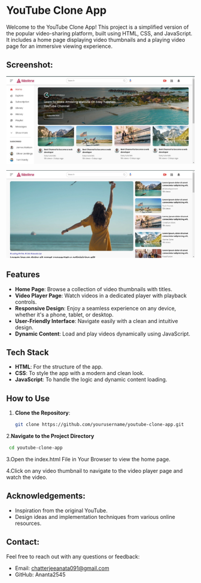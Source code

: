 # **YouTube Clone App**

Welcome to the YouTube Clone App! This project is a simplified version of the popular video-sharing platform, built using HTML, CSS, and JavaScript. It includes a home page displaying video thumbnails and a playing video page for an immersive viewing experience.

## **Screenshot**:
![YouTube Clone App Screenshot](Images/image2.png)

![YouTube Clone App Screenshot](Images/image1.png)

## **Features**

- **Home Page**: Browse a collection of video thumbnails with titles.
- **Video Player Page**: Watch videos in a dedicated player with playback controls.
- **Responsive Design**: Enjoy a seamless experience on any device, whether it's a phone, tablet, or desktop.
- **User-Friendly Interface**: Navigate easily with a clean and intuitive design.
- **Dynamic Content**: Load and play videos dynamically using JavaScript.

## **Tech Stack**

- **HTML**: For the structure of the app.
- **CSS**: To style the app with a modern and clean look.
- **JavaScript**: To handle the logic and dynamic content loading.

## **How to Use**

1. **Clone the Repository**:
   ```bash
   git clone https://github.com/yourusername/youtube-clone-app.git
   ```
2.**Navigate to the Project Directory**
```bash
 cd youtube-clone-app
```
3.Open the index.html File in Your Browser to view the home page.

4.Click on any video thumbnail to navigate to the video player page and watch the video.

## **Acknowledgements**:
- Inspiration from the original YouTube.
- Design ideas and implementation techniques from various online resources.

## **Contact**:
Feel free to reach out with any questions or feedback:
- Email: chatterjeeanata091@gmail.com
- GitHub: Ananta2545
